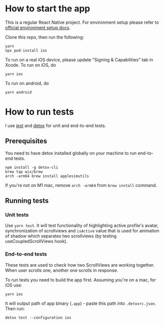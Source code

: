 # How to start the app

This is a regular React Native project. For environment setup please refer to [official environment setup docs](https://reactnative.dev/docs/environment-setup).

Clone this repo, then run the following:
```
yarn
npx pod-install ios
```

To run on a real iOS device, please update "Signing & Capabilities" tab in Xcode.
To run on iOS, do
```
yarn ios
```
To run on android, do
```
yarn android
```

# How to run tests

I use [jest](https://jestjs.io) and [detox](https://github.com/wix/Detox) for unit and end-to-end tests.

## Prerequisites

You need to have detox installed globally on your machine to run end-to-end tests.
```
npm install -g detox-cli
brew tap wix/brew
arch -arm64 brew install applesimutils
```
If you're not on M1 mac, remove `arch -arm64` from `brew install` command.

## Running tests

### Unit tests

Use `yarn test`. It will test functionality of highlighting active profile's avatar, synchronization of scrollviews and `isActive` value that is used for animation of shadow which separates two scrollviews (by testing useCoupledScrollViews hook).

### End-to-end tests

These tests are used to check how two ScrollViews are working together. When user scrolls one, another one scrolls in response.

To run tests you need to build the app first. Assuming you're on a mac, for iOS use:
```
yarn ios
```
It will output path of app binary (`.app`) - paste this path into `.detoxrc.json`. Then run:
```
detox test --configuration ios
```